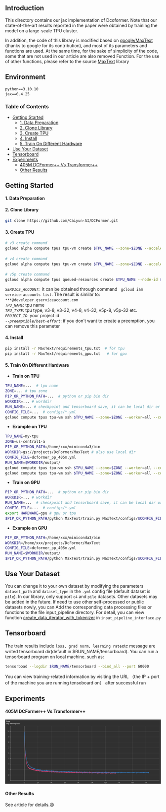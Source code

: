 ## Introduction
This directory contains our jax implementation of Dcoformer. Note that our state-of-the-art results reported in the paper were obtained by training the model on a large-scale TPU cluster.

In addition, the code of this library is modified based on [google/MaxText](https://github.com/google/maxtext) (thanks to google for its contribution), and most of its parameters and functions are used. At the same time, for the sake of simplicity of the code, some that are not used in our article are also removed Function. For the use of other functions, please refer to the source [MaxText](https://github.com/google/maxtext) library

## Environment
```plaintext
python==3.10.10  
jax==0.4.25
```

### Table of Contents
- [Getting Started](#Getting-started)
    - [1. Data Preparation](#1-Data-Preparation)
    - [2. Clone Library](#2-clone-Library)
    - [3. Create TPU](#3-Create-TPU)
    - [4. Install](#4-Install)
    - [5. Train On Different Hardware](#5-Train-On-Different-Hardware)
- [Use Your Dataset](#Use-Your-Dataset)
- [Tensorboard](#Tensorboard)
- [Experiments](#Experiments)
    - [405M DCFormer++ Vs Transformer++](#405M-DCFormer++-VS-Transformer++)
    - [Other Results](#Other-Results)

## Getting Started

#### 1. Data Preparation

#### 2. Clone Library
```bash
git clone https://github.com/Caiyun-AI/DCFormer.git
```
#### 3. Create TPU
 
```bash
# v3 create command
gcloud alpha compute tpus tpu-vm create $TPU_NAME --zone=$ZONE --accelerator-type=$TPU_TYPE --version=tpu-vm-base --project=$PROJECT_ID  --scopes=https://www.googleapis.com/auth/cloud-platform --preemptible

# v4 create command
gcloud alpha compute tpus tpu-vm create $TPU_NAME --zone=$ZONE --accelerator-type=$TPU_TYPE --version=tpu-vm-tf-2.10.0-pod-v4 --project=$PROJECT_ID  --scopes=https://www.googleapis.com/auth/cloud-platform --preemptible

# v5p create command
gcloud alpha compute tpus queued-resources create $TPU_NAME --node-id $TPU_NAME  --project $PROJECT_ID   --zone=$ZONE   --accelerator-type=$TPU_TYPE --runtime-version v2-alpha-tpuv5 --service-account $SERVICE_ACCOUNT   --best-effort
```
*```SERVICE_ACCOUNT```*: &nbsp;it can be obtained through command &nbsp; ```gcloud iam service-accounts list```. The result is similar to: ```***@developer.gserviceaccount.com```   
*```TPU_NAME```*:&nbsp;tpu name  
*```TPU_TYPE```*:&nbsp;tpu type, v3-8, v3-32, v4-8, v4-32, v5p-8, v5p-32 etc. 
*```PROJECT_ID```*: your project id  
*```--preemptible/best-effort```*:&nbsp;if you don't want to create a preemption, you can remove this parameter  

#### 4. Install

```bash
pip install -r MaxText/requirements_tpu.txt  # for tpu
pip install -r MaxText/requirements_gpu.txt   # for gpu
```


#### 5. Train On Different Hardware
- **Train on TPU**
```bash
TPU_NAME=...  # tpu name
ZONE=... # tpu zone
PIP_OR_PYTHON_PATH=...  # python or pip bin dir
WORKDIR=... # worddir
RUN_NAME=... # checkpoint and tensorboard save, it can be local dir or bucket dir(gs://...)
CONFIG_FILE=...  # configs/*.yml
gcloud compute tpus tpu-vm ssh $TPU_NAME --zone=$ZONE --worker=all --command="export HARDWARE=tpu; cd $WORKDIR; $PIP_OR_PYTHON_PATH/python MaxText/train.py MaxText/configs/$CONFIG_FILE run_name=$RUN_NAME hardware=tpu | tee train.log"
```

- **Example on TPU**

```bash
TPU_NAME=my-tpu
ZONE=us-central1-a
PIP_OR_PYTHON_PATH=/home/xxx/miniconda3/bin
WORKDIR=gs://projects/DcFormer/MaxText # also use local dir
CONFIG_FILE=dcformer_pp_405m.yml
RUN_NAME=$WORKDIR/output/
gcloud compute tpus tpu-vm ssh $TPU_NAME --zone=$ZONE --worker=all --command="$PIP_OR_PYTHON_PATH/pip install -r $WORKDIR/requirements_tpu.txt"
gcloud compute tpus tpu-vm ssh $TPU_NAME --zone=$ZONE --worker=all --command="export HARDWARE=tpu; cd $WORKDIR; $PIP_OR_PYTHON_PATH/python MaxText/train.py MaxText/configs/$CONFIG_FILE run_name=$RUN_NAME hardware=tpu | tee train.log"
```

- **Train on GPU**
```bash
PIP_OR_PYTHON_PATH=...  # python or pip bin dir
WORKDIR=... # workdir
RUN_NAME=...  # checkpoint and tensorboard save, it can be local dir or bucket dir(gs://...)
CONFIG_FILE=...  # configs/*.yml
export HARDWARE=gpu # gpu or tpu
$PIP_OR_PYTHON_PATH/python MaxText/train.py MaxText/configs/$CONFIG_FILE run_name=$RUN_NAME hardware=gpu  compile_topology_num_slices=1 | tee train.log
```

- **Example on GPU**
```bash
PIP_OR_PYTHON_PATH=/home/xxx/miniconda3/bin
WORKDIR=/home/xxx/projects/DcFormer/MaxText
CONFIG_FILE=dcformer_pp_405m.yml
RUN_NAME=$WORKDIR/output/
$PIP_OR_PYTHON_PATH/python MaxText/train.py MaxText/configs/$CONFIG_FILE run_name=$RUN_NAME hardware=gpu  compile_topology_num_slices=1 | tee train.log
```


## Use Your Dataset

You can change it to your own dataset by modifying the parameters ```dataset_path``` and ```dataset_type``` in the ```.yml``` config file (default dataset is ```pile```). In our library, only support ```c4``` and ```pile``` datasets. Other datasets may be added in the future. If need to use other self-processed or public datasets nowly, you can Add the corresponding data processing files or functions to the file input_pipeline directory. For detail, you can view function [ create_data_iterator_with_tokenizer](MaxText/input_pipeline/input_pipeline_interface.py) in ```input_pipeline_interface.py```

## Tensorboard

The train results include ```loss```、```grad norm```、```learning rate```etc message are writed tensorboard dir(default in $RUN_NAME/tensorboard). You can run a tensorboard program on local machine. such as:
    
```bash
tensorboad --logdir $RUN_NAME/tensorboard --bind_all --port 60000
```
You can view training-related information by visiting the URL （the IP + port of the machine you are running tensoboard on） after successful run
    

## Experiments

#### **405M DCFormer++ Vs Transformer++**

![Loss曲线](images/405m_dcformer_pp_vs_transformer_pp_loss.png)

#### **Other Results**

See article for details.😄

